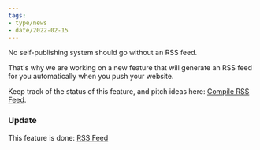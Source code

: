 ```yaml
---
tags:
- type/news
- date/2022-02-15
---
```

   
No self-publishing system should go without an RSS feed.   
   
That's why we are working on a new feature that will generate an RSS feed for you automatically when you push your website.   
   
Keep track of the status of this feature, and pitch ideas here: [Compile RSS Feed](https://github.com/obsidian-html/obsidian-html/issues/21).   
   
### Update   
This feature is done: [RSS Feed](../Configurations/Features/RSS%20Feed.md)